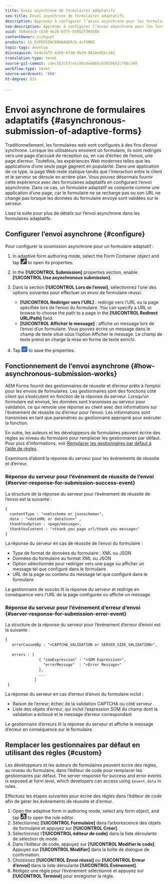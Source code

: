 ```yaml
---
title: Envoi asynchrone de formulaires adaptatifs
seo-title: Envoi asynchrone de formulaires adaptatifs
description: Apprenez à configurer l’envoi asynchrone pour les formulaires adaptatifs.
seo-description: Apprenez à configurer l’envoi asynchrone pour les formulaires adaptatifs.
uuid: 3b8aeac8-cb38-4a2b-8375-556b2736d58b
contentOwner: vishgupt
products: SG_EXPERIENCEMANAGER/6.4/FORMS
topic-tags: develop
discoiquuid: 6e4e3af5-4260-4f38-9b29-0818e92bc182
translation-type: tm+mt
source-git-commit: cdec5b3c57ce1c80c0ed6b5cb7650b52cf9bc340
workflow-type: tm+mt
source-wordcount: '668'
ht-degree: 81%

---
```



# Envoi asynchrone de formulaires adaptatifs {#asynchronous-submission-of-adaptive-forms}

Traditionnellement, les formulaires web sont configurés à des fins d’envoi synchrone. Lorsque les utilisateurs envoient un formulaire, ils sont redirigés vers une page d’accusé de réception ou, en cas d’échec de l’envoi, une page d’erreur. Toutefois, les expériences Web modernes telles que les applications d’une seule page gagnent en popularité. Dans une application de ce type, la page Web reste statique tandis que l’interaction entre le client et le serveur se déroule en arrière-plan. Vous pouvez désormais fournir cette expérience avec des formulaires adaptatifs en configurant l’envoi asynchrone. Dans ce cas, un formulaire adaptatif se comporte comme une application d’une page, car le formulaire ne se recharge pas ou son URL ne change pas lorsque les données du formulaire envoyé sont validées sur le serveur.

Lisez la suite pour plus de détails sur l’envoi asynchrone dans les formulaires adaptatifs.

## Configurer l’envoi asynchrone {#configure}

Pour configurer la soumission asynchrone pour un formulaire adaptatif :

1. In adaptive form authoring mode, select the Form Container object and tap ![cmppr1](assets/cmppr1.png) to open its properties.
1. In the **[!UICONTROL Submission]** properties section, enable **[!UICONTROL Use asynchronous submission]**.
1. Dans la section **[!UICONTROL Lors de l’envoi]**, sélectionnez l’une des options suivantes pour effectuer un envoi de formulaire réussi.

   * **[!UICONTROL Rediriger vers l’URL]** : redirige vers l’URL ou la page spécifiée lors de l’envoi du formulaire. You can specify a URL or browse to choose the path to a page in the **[!UICONTROL Redirect URL/Path]** field.
   * **[!UICONTROL Afficher le message]** : affiche un message lors de l’envoi d’un formulaire. Vous pouvez écrire un message dans le champ de texte situé sous l’option Afficher le message. Le champ de texte prend en charge la mise en forme de texte enrichi.

1. Tap ![check-button1](assets/check-button1.png) to save the properties.

## Fonctionnement de l’envoi asynchrone {#how-asynchronous-submission-works}

AEM Forms fournit des gestionnaires de réussite et d’erreur prêts à l’emploi pour les envois de formulaires. Les gestionnaires sont des fonctions côté client qui s’exécutent en fonction de la réponse du serveur. Lorsqu’un formulaire est envoyé, les données sont transmises au serveur pour validation, ce qui renvoie une réponse au client avec des informations sur l’événement de réussite ou d’erreur pour l’envoi. Les informations sont transmises en tant que paramètres au gestionnaire approprié pour exécuter la fonction.

En outre, les auteurs et les développeurs de formulaires peuvent écrire des règles au niveau du formulaire pour remplacer les gestionnaires par défaut. Pour plus d’informations, voir [Remplacer les gestionnaires par défaut à l’aide de règles](#custom).

Examinons d’abord la réponse du serveur pour les événements de réussite et d’erreur.

### Réponse du serveur pour l’événement de réussite de l’envoi {#server-response-for-submission-success-event}

La structure de la réponse du serveur pour l’événement de réussite de l’envoi est la suivante :

```
{
  contentType : "<xmlschema or jsonschema>", 
  data : "<dataXML or dataJson>" , 
  thankYouOption : <page/message>, 
  thankYouContent : "<thank you page url/thank you message>"
}
```

La réponse du serveur en cas de réussite de l’envoi du formulaire :

* Type de format de données du formulaire : XML ou JSON
* Données du formulaire au format XML ou JSON
* Option sélectionnée pour rediriger vers une page ou afficher un message tel que configuré dans le formulaire
* URL de la page ou contenu du message tel que configuré dans le formulaire

Le gestionnaire de succès lit la réponse du serveur et redirige en conséquence vers l’URL de la page configurée ou affiche un message.

### Réponse du serveur pour l’événement d’erreur d’envoi {#server-response-for-submission-error-event}

La structure de la réponse du serveur pour l’événement d’erreur d’envoi est la suivante :

```
{
   errorCausedBy : "<CAPTCHA_VALIDATION or SERVER_SIDE_VALIDATION>",

   errors : [
               { "somExpression" : "<SOM Expression>",
                 "errorMessage"  : "<Error Message>"
               },
               ...
             ]
 }
```

La réponse du serveur en cas d’erreur d’envoi du formulaire inclut :

* Raison de l’erreur, échec de la validation CAPTCHA ou côté serveur
* Liste des objets d’erreur, qui inclut l’expression SOM du champ dont la validation a échoué et le message d’erreur correspondant

Le gestionnaire d’erreurs lit la réponse du serveur et affiche le message d’erreur en conséquence sur le formulaire.

## Remplacer les gestionnaires par défaut en utilisant des règles {#custom}

Les développeurs et les auteurs de formulaires peuvent écrire des règles, au niveau du formulaire, dans l’éditeur de code pour remplacer les gestionnaires par défaut. The server response for success and error events is exposed at form level, which developers can access using `$event.data` in rules.

Effectuez les étapes suivantes pour écrire des règles dans l’éditeur de code afin de gérer les événements de réussite et d’erreur.

1. Open the adaptive form in authoring mode, select any form object, and tap ![edit-rules1](assets/edit-rules1.png) to open the rule editor.
1. Sélectionnez **[!UICONTROL Formulaire]** dans l’arborescence des objets de formulaire et appuyez sur **[!UICONTROL Créer]**.
1. Sélectionnez l’**[!UICONTROL éditeur de code]** dans la liste déroulante de sélection de mode.
1. Dans l’éditeur de code, appuyez sur **[!UICONTROL Modifier le code]**. Appuyez sur **[!UICONTROL Modifier]** dans la boîte de dialogue de confirmation.
1. Choisissez **[!UICONTROL Envoi réussi]** ou **[!UICONTROL Erreur d’envoi]** dans la liste déroulante **[!UICONTROL Événement]**.
1. Rédigez une règle pour l’événement sélectionné et appuyez sur **[!UICONTROL Terminé]** pour enregistrer la règle.

